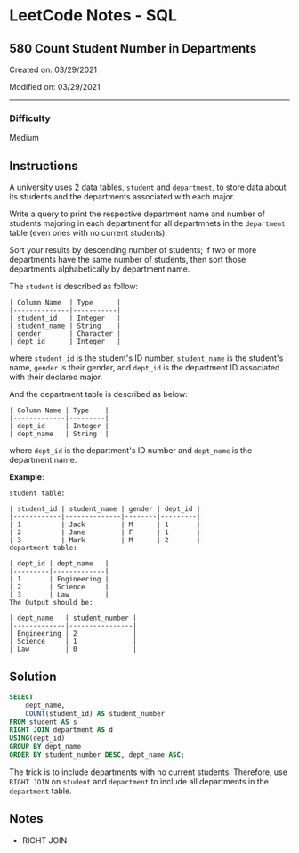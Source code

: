 # LeetCode Notes - SQL

## 580 Count Student Number in Departments

Created on: 03/29/2021

Modified on: 03/29/2021

---

### Difficulty

Medium

## Instructions

A university uses 2 data tables, `student` and `department`, to store data about its students and the departments associated with each major.

Write a query to print the respective department name and number of students majoring in each department for all departmnets in the `department` table (even ones with no current students).

Sort your results by descending number of students; if two or more departments have the same number of students, then sort those departments alphabetically by department name.

The `student` is described as follow:

```
| Column Name  | Type      |
|--------------|-----------|
| student_id   | Integer   |
| student_name | String    |
| gender       | Character |
| dept_id      | Integer   |
```

where `student_id` is the student's ID number, `student_name` is the student's name, `gender` is their gender, and `dept_id` is the department ID associated with their declared major.

And the department table is described as below:

```
| Column Name | Type    |
|-------------|---------|
| dept_id     | Integer |
| dept_name   | String  |
```
where `dept_id` is the department's ID number and `dept_name` is the department name.

**Example**:

```
student table:

| student_id | student_name | gender | dept_id |
|------------|--------------|--------|---------|
| 1          | Jack         | M      | 1       |
| 2          | Jane         | F      | 1       |
| 3          | Mark         | M      | 2       |
department table:

| dept_id | dept_name   |
|---------|-------------|
| 1       | Engineering |
| 2       | Science     |
| 3       | Law         |
The Output should be:

| dept_name   | student_number |
|-------------|----------------|
| Engineering | 2              |
| Science     | 1              |
| Law         | 0              |
```

## Solution

``` sql
SELECT
    dept_name,
    COUNT(student_id) AS student_number
FROM student AS s
RIGHT JOIN department AS d
USING(dept_id)
GROUP BY dept_name
ORDER BY student_number DESC, dept_name ASC;
```

The trick is to include departments with no current students. Therefore, use `RIGHT JOIN` on `student` and `department` to include all departments in the `department` table.

## Notes

- RIGHT JOIN
